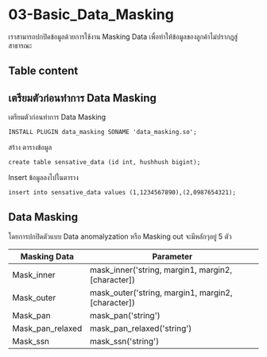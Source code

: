 # 03-Basic_Data_Masking
เราสามารถปกปิดข้อมูลด้วยการใช้งาน Masking Data เพื่อทำให้ข้อมูลของลูกค้าไม่ปรากฎสู่สาธารณะ

## Table content

## เตรียมตัวก่อนทำการ Data Masking

เตรียมตัวก่อนทำการ Data Masking
``````markdown
INSTALL PLUGIN data_masking SONAME 'data_masking.so';
``````

สร้าง ตารางข้อมูล
``````markdown
create table sensative_data (id int, hushhush bigint);
``````

Insert ข้อมูลลงไปในตาราง
``````markdown
insert into sensative_data values (1,1234567890),(2,0987654321);
``````

## Data Masking
โดยการปกปิดตัวแบบ Data anomalyzation หรือ Masking out จะมีหลักๆอยู่ 5 ตัว

|Masking Data  | Parameter |
|--------------|-------------|
|Mask_inner| mask_inner('string, margin1, margin2, [character]) |
|Mask_outer| mask_outer('string, margin1, margin2, [character]) |
|Mask_pan| mask_pan('string') |
|Mask_pan_relaxed| mask_pan_relaxed('string') |
|Mask_ssn| mask_ssn('string') |









``````markdown

``````